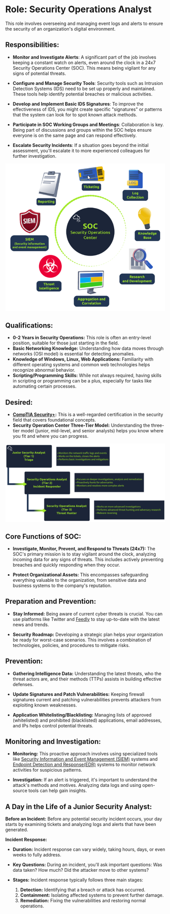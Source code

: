 # Role: Security Operations Analyst

This role involves overseeing and managing event logs and alerts to ensure the security of an organization's digital environment.

## Responsibilities:

- **Monitor and Investigate Alerts**: A significant part of the job involves keeping a constant watch on alerts, even around the clock in a 24x7 Security Operations Center (SOC). This means being vigilant for any signs of potential threats.

- **Configure and Manage Security Tools**: Security tools such as Intrusion Detection Systems (IDS) need to be set up properly and maintained. These tools help identify potential breaches or malicious activities.

- **Develop and Implement Basic IDS Signatures**: To improve the effectiveness of IDS, you might create specific "signatures" or patterns that the system can look for to spot known attack methods.

- **Participate in SOC Working Groups and Meetings**: Collaboration is key. Being part of discussions and groups within the SOC helps ensure everyone is on the same page and can respond effectively.

- **Escalate Security Incidents**: If a situation goes beyond the initial assessment, you'll escalate it to more experienced colleagues for further investigation.

![Alt text](<../../../../assets/Pasted image 20230816200248.png>)
## Qualifications:

- **0-2 Years in Security Operations:** This role is often an entry-level position, suitable for those just starting in the field.
- **Basic Networking Knowledge:** Understanding how data moves through networks (OSI model) is essential for detecting anomalies.
- **Knowledge of Windows, Linux, Web Applications:** Familiarity with different operating systems and common web technologies helps recognize abnormal behavior.
- **Scripting/Programming Skills:** While not always required, having skills in scripting or programming can be a plus, especially for tasks like automating certain processes.


## Desired:

- **[CompTIA Security+](https://www.comptia.org/certifications/security):** This is a well-regarded certification in the security field that covers foundational concepts.
- **Security Operation Center Three-Tier Model:** Understanding the three-tier model (junior, mid-level, and senior analysts) helps you know where you fit and where you can progress.


![Alt text](<../../../../assets/Pasted image 20230816195828.png>)


## Core Functions of SOC:

- **Investigate, Monitor, Prevent, and Respond to Threats (24x7):** The SOC's primary mission is to stay vigilant around the clock, analyzing incoming data for any signs of threats. This includes actively preventing breaches and quickly responding when they occur.

- **Protect Organizational Assets:** This encompasses safeguarding everything valuable to the organization, from sensitive data and business systems to the company's reputation.

## Preparation and Prevention:

- **Stay Informed:** Being aware of current cyber threats is crucial. You can use platforms like Twitter and [Feedly](https://feedly.com/i/welcome) to stay up-to-date with the latest news and trends.

- **Security Roadmap:** Developing a strategic plan helps your organization be ready for worst-case scenarios. This involves a combination of technologies, policies, and procedures to mitigate risks.

## Prevention:

- **Gathering Intelligence Data:** Understanding the latest threats, who the threat actors are, and their methods (TTPs) assists in building effective defenses.

- **Update Signatures and Patch Vulnerabilities:** Keeping firewall signatures current and patching vulnerabilities prevents attackers from exploiting known weaknesses.

- **Application Whitelisting/Blacklisting:** Managing lists of approved (whitelisted) and prohibited (blacklisted) applications, email addresses, and IPs helps control potential threats.

## Monitoring and Investigation:

- **Monitoring:** This proactive approach involves using specialized tools like [Security Information and Event Management (SIEM)](https://www.varonis.com/blog/what-is-siem) systems and [Endpoint Detection and Response(EDR)](https://www.trellix.com/en-us/security-awareness/endpoint/what-is-endpoint-detection-and-response.html) systems to monitor network activities for suspicious patterns.

- **Investigation:** If an alert is triggered, it's important to understand the attack's methods and motives. Analyzing data logs and using open-source tools can help gain insights.

## A Day in the Life of a Junior Security Analyst:

**Before an Incident:**
Before any potential security incident occurs, your day starts by examining tickets and analyzing logs and alerts that have been generated.

**Incident Response:**

- **Duration:** Incident response can vary widely, taking hours, days, or even weeks to fully address.

- **Key Questions:** During an incident, you'll ask important questions: Was data taken? How much? Did the attacker move to other systems?

- **Stages:** Incident response typically follows three main stages:
  1. **Detection:** Identifying that a breach or attack has occurred.
  2. **Containment:** Isolating affected systems to prevent further damage.
  3. **Remediation:** Fixing the vulnerabilities and restoring normal operations.